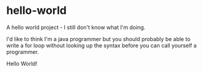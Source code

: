 # hello-world
A hello world project - I still don't know what I'm doing.



I'd like to think I'm a java programmer but you should probably be able to write a 
for loop without looking up the syntax before you can call yourself a programmer.


Hello World!


